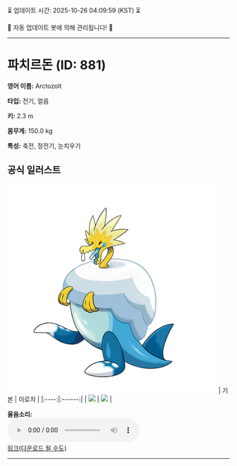 
⏳ 업데이트 시간: 2025-10-26 04:09:59 (KST) ⏳

🤖 자동 업데이트 봇에 의해 관리됩니다! 🤖

---

# 파치르돈 (ID: 881)
**영어 이름:** Arctozolt

**타입:** 전기, 얼음

**키:** 2.3 m

**몸무게:** 150.0 kg

**특성:** 축전, 정전기, 눈치우기

## 공식 일러스트
![](https://raw.githubusercontent.com/PokeAPI/sprites/master/sprites/pokemon/other/official-artwork/881.png)
| 기본 | 이로치 |
|:----:|:------:|
| <img src="http://play.pokemonshowdown.com/sprites/ani/arctozolt.gif" width="200"> | <img src="http://play.pokemonshowdown.com/sprites/ani-shiny/arctozolt.gif" width="200"> |

**울음소리:**<br><audio controls src="https://raw.githubusercontent.com/PokeAPI/cries/main/cries/pokemon/latest/881.ogg"></audio><br> [링크(다운로드 될 수도)](https://raw.githubusercontent.com/PokeAPI/cries/main/cries/pokemon/latest/881.ogg)


---
